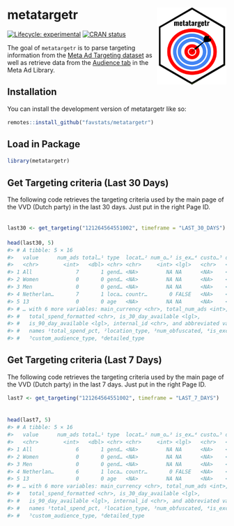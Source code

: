 
# metatargetr <img src="man/figures/metatargetr_logo.png" width="160px" align="right"/>

<!-- README.md is generated from README.Rmd. Please edit that file -->
<!-- badges: start -->

[![Lifecycle:
experimental](https://img.shields.io/badge/lifecycle-experimental-orange.svg)](https://lifecycle.r-lib.org/articles/stages.html#experimental)
[![CRAN
status](https://www.r-pkg.org/badges/version/metatargetr)](https://CRAN.R-project.org/package=metatargetr)
<!-- badges: end -->

The goal of `metatargetr` is to parse targeting information from the
[Meta Ad Targeting
dataset](https://developers.facebook.com/docs/fort-ads-targeting-dataset/)
as well as retrieve data from the [Audience
tab](https://www.facebook.com/ads/library/?active_status=all&ad_type=political_and_issue_ads&country=NL&view_all_page_id=175740570505&sort_data%5Bdirection%5D=desc&sort_data%5Bmode%5D=relevancy_monthly_grouped&search_type=page&media_type=all)
in the Meta Ad Library.

## Installation

You can install the development version of metatargetr like so:

``` r
remotes::install_github("favstats/metatargetr")
```

## Load in Package

``` r
library(metatargetr)
```

## Get Targeting criteria (Last 30 Days)

The following code retrieves the targeting criteria used by the main
page of the VVD (Dutch party) in the last 30 days. Just put in the right
Page ID.

``` r

last30 <- get_targeting("121264564551002", timeframe = "LAST_30_DAYS")

head(last30, 5)
#> # A tibble: 5 × 16
#>   value      num_ads total…¹ type  locat…² num_o…³ is_ex…⁴ custo…⁵ detai…⁶ ds   
#>   <chr>        <int>   <dbl> <chr> <chr>     <int> <lgl>   <chr>   <chr>   <chr>
#> 1 All              7       1 gend… <NA>         NA NA      <NA>    <NA>    2023…
#> 2 Women            0       0 gend… <NA>         NA NA      <NA>    <NA>    2023…
#> 3 Men              0       0 gend… <NA>         NA NA      <NA>    <NA>    2023…
#> 4 Netherlan…       7       1 loca… countr…       0 FALSE   <NA>    <NA>    2023…
#> 5 13               0       0 age   <NA>         NA NA      <NA>    <NA>    2023…
#> # … with 6 more variables: main_currency <chr>, total_num_ads <int>,
#> #   total_spend_formatted <chr>, is_30_day_available <lgl>,
#> #   is_90_day_available <lgl>, internal_id <chr>, and abbreviated variable
#> #   names ¹​total_spend_pct, ²​location_type, ³​num_obfuscated, ⁴​is_exclusion,
#> #   ⁵​custom_audience_type, ⁶​detailed_type
```

## Get Targeting criteria (Last 7 Days)

The following code retrieves the targeting criteria used by the main
page of the VVD (Dutch party) in the last 7 days. Just put in the right
Page ID.

``` r
last7 <- get_targeting("121264564551002", timeframe = "LAST_7_DAYS")


head(last7, 5)
#> # A tibble: 5 × 16
#>   value      num_ads total…¹ type  locat…² num_o…³ is_ex…⁴ custo…⁵ detai…⁶ ds   
#>   <chr>        <int>   <dbl> <chr> <chr>     <int> <lgl>   <chr>   <chr>   <chr>
#> 1 All              6       1 gend… <NA>         NA NA      <NA>    <NA>    2023…
#> 2 Women            0       0 gend… <NA>         NA NA      <NA>    <NA>    2023…
#> 3 Men              0       0 gend… <NA>         NA NA      <NA>    <NA>    2023…
#> 4 Netherlan…       6       1 loca… countr…       0 FALSE   <NA>    <NA>    2023…
#> 5 13               0       0 age   <NA>         NA NA      <NA>    <NA>    2023…
#> # … with 6 more variables: main_currency <chr>, total_num_ads <int>,
#> #   total_spend_formatted <chr>, is_30_day_available <lgl>,
#> #   is_90_day_available <lgl>, internal_id <chr>, and abbreviated variable
#> #   names ¹​total_spend_pct, ²​location_type, ³​num_obfuscated, ⁴​is_exclusion,
#> #   ⁵​custom_audience_type, ⁶​detailed_type
```
